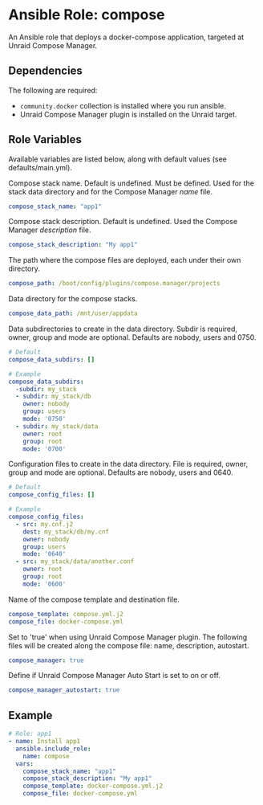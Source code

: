 # Ansible Role: compose

An Ansible role that deploys a docker-compose application, targeted at Unraid
Compose Manager.

## Dependencies

The following are required:

- `community.docker` collection is installed where you run ansible.
- Unraid Compose Manager plugin is installed on the Unraid target.

## Role Variables

Available variables are listed below, along with default values (see
defaults/main.yml).

Compose stack name. Default is undefined. Must be defined. Used for the stack
data directory and for the Compose Manager *name* file.

```yaml
compose_stack_name: "app1"
```

Compose stack description. Default is undefined. Used the Compose Manager
*description* file.

```yaml
compose_stack_description: "My app1"
```

The path where the compose files are deployed, each under their own directory.

```yaml
compose_path: /boot/config/plugins/compose.manager/projects
```

Data directory for the compose stacks.

```yaml
compose_data_path: /mnt/user/appdata
```

Data subdirectories to create in the data directory. Subdir is required, owner,
group and mode are optional. Defaults are nobody, users and 0750.

```yaml
# Default
compose_data_subdirs: []

# Example
compose_data_subdirs:
  -subdir: my_stack
  - subdir: my_stack/db
    owner: nobody
    group: users
    mode: '0750'
  - subdir: my_stack/data
    owner: root
    group: root
    mode: '0700'
```

Configuration files to create in the data directory. File is required, owner,
group and mode are optional. Defaults are nobody, users and 0640.

```yaml
# Default
compose_config_files: []

# Example
compose_config_files:
  - src: my.cnf.j2
    dest: my_stack/db/my.cnf
    owner: nobody
    group: users
    mode: '0640'
  - src: my_stack/data/another.conf
    owner: root
    group: root
    mode: '0600'
```

Name of the compose template and destination file.

```yaml
compose_template: compose.yml.j2
compose_file: docker-compose.yml
```

Set to 'true' when using Unraid Compose Manager plugin. The following files
will be created along the compose file: name, description, autostart.

```yaml
compose_manager: true
```

Define if Unraid Compose Manager Auto Start is set to on or off.

```yaml
compose_manager_autostart: true
```

## Example

```yaml
# Role: app1
- name: Install app1
  ansible.include_role:
    name: compose
  vars:
    compose_stack_name: "app1"
    compose_stack_description: "My app1"
    compose_template: docker-compose.yml.j2
    compose_file: docker-compose.yml
```
